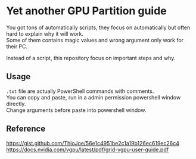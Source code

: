 # Yet another GPU Partition guide
You got tons of automatically scripts, they focus on automatically but often hard to explain why it will work.  
Some of them contains magic values and wrong argument only work for their PC.

Instead of a script, this repository focus on important steps and why.

## Usage
`.txt` file are actually PowerShell commands with comments.  
You can copy and paste, run in a admin permission powershell window directly.  
Change arguments before paste into powershell window.

## Reference
https://gist.github.com/ThioJoe/56e1c4951be2c1a19b126ec619ec26c4  
https://docs.nvidia.com/vgpu/latest/pdf/grid-vgpu-user-guide.pdf
